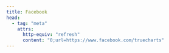 ```yaml
---
title: Facebook
head:
  - tag: "meta"
    attrs:
      http-equiv: "refresh"
      content: "0;url=https://www.facebook.com/truecharts"
---
```

